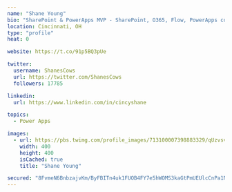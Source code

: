 ```yaml
---
name: "Shane Young"
bio: "SharePoint & PowerApps MVP - SharePoint, O365, Flow, PowerApps consulting? @PowerApps911 | Pure Snark? You found it."
location: Cincinnati, OH
type: "profile"
heat: 0

website: https://t.co/91p5BQ3pUe

twitter:
  username: ShanesCows
  url: https://twitter.com/ShanesCows
  followers: 17785

linkedin:
  url: https://www.linkedin.com/in/cincyshane

topics:
  - Power Apps

images:
  - url: https://pbs.twimg.com/profile_images/713100007398883329/qUzvsvQ3_400x400.jpg
    width: 400
    height: 400
    isCached: true
    title: "Shane Young"

secured: "8FvmeN6BnbzajvKm/ByFBITn4uk1FUOB4FY7e5hWOMS3kaGtPmUEUlcCnPa1NgUk8QO63WH09aA9E9RHW683QvLRgbNYp7vGHDQXdpd52+qU2JJxprw3Zl3y+KTtpYIAyp8Y6ut2nEmiE5VTd6LQqQ8E3Ch7il1ZnZyrBjztHZ2mY6I4roy8rySdtRnvjF5SOqyLPMqjpobLzttJJICcykqQl+KErI8wil8lmz04iv0ueJOWoWPgoEENzVengJ7k4m2iP5JE5o/2UFB9GZshVUC0uuO3/Ne0y8Urd2JNs9KfhoxDgfGP6jF3quCdIzDDlxnhcfT9ptQAfIHdgq88JrPlm6XV3ZA7NH5kNckJ9Ofmq3t6SDXW5fXtqxmmXtEhUDC+qOrCnpTTtwRp1pfu76lwuMPTCrB3DRgYkz+LVNs=;Xmt0oIJ42DujQu6x7yuRcw=="
---
```


